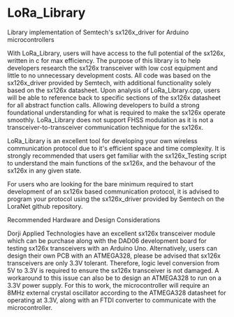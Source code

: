 # LoRa_Library
Library implementation of Semtech's sx126x_driver for Arduino microcontrollers

With LoRa_Library, users will have access to the full potential of the sx126x, written in c for max efficiency.
The purpose of this library is to help developers research the sx126x transceiver with low cost equipment and 
little to no unnecessary development costs. All code was based on the sx126x_driver provided by Semtech, with 
additional functionality solely based on the sx126x datasheet. Upon analysis of LoRa_Library.cpp, users will 
be able to reference back to specific sections of the sx126x datasheet for all abstract function calls. Allowing
developers to build a strong foundational understanding for what is required to make the sx126x operate smoothly.
LoRa_Library does not support FHSS modulation as it is not a transceiver-to-transceiver communication technique
for the sx126x.

LoRa_Library is an excellent tool for developing your own wireless communication protocol due to it's efficient
space and time complexity. It is strongly recommended that users get familiar with the sx126x_Testing script to 
understand the main functions of the sx126x, and the behavour of the sx126x in any given state.

For users who are looking for the bare minimum required to start development of an sx126x based communication
protocol, it is advised to program your protocol using the sx126x_driver provided by Semtech on the LoraNet 
github repository.


Recommended Hardware and Design Considerations

Dorji Applied Technologies have an excellent sx126x transceiver module which can be purchase along with the DAD06 
development board for testing sx126x transceivers with an Arduino Uno. Alternatively, users can design their own 
PCB with an ATMEGA328, please be advised that sx126x transceivers are only 3.3V tolerant. Therefore, logic level
conversion from 5V to 3.3V is required to ensure the sx126x transceiver is not damaged. A workaround to this issue
can also be to design an ATMEGA328 to run on a 3.3V power supply. For this to work, the microcontroller will 
require an 8MHz external crystal oscillator according to the ATMEGA328 datasheet for operating at 3.3V, along with
an FTDI converter to communicate with the microcontroller.
